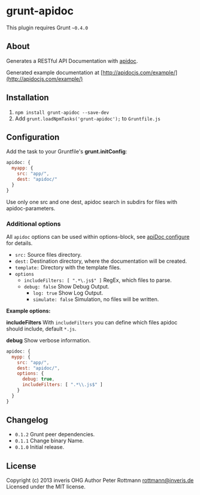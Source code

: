 # grunt-apidoc

This plugin requires Grunt `~0.4.0`

## About
Generates a RESTful API Documentation with [apidoc](http://apidocjs.com).

Generated example documentation at [http://apidocjs.com/example/](http://apidocjs.com/example/)

## Installation
1. `npm install grunt-apidoc --save-dev`
2. Add `grunt.loadNpmTasks('grunt-apidoc');` to `Gruntfile.js`

## Configuration

Add the task to your Gruntfile's **grunt.initConfig**:
```javascript
apidoc: {
  myapp: {
    src: "app/",
    dest: "apidoc/"
  }
}
```

Use only one src and one dest, apidoc search in subdirs for files with apidoc-parameters.

### Additional options

All `apidoc` options can be used within options-block, see [apiDoc configure](http://apidocjs.com/#configure) for details.

* <code>src:</code> Source files directory.
* <code>dest:</code> Destination directory, where the documentation will be created.
* <code>template:</code> Directory with the template files.
* <code>options</code>
  * <code>includeFilters: [ ".*\\.js$" ]</code> RegEx, which files to parse.
  * <code>debug: false</code> Show Debug Output.
	* <code>log: true</code> Show Log Output.
	* <code>simulate: false</code> Simulation, no files will be written.

**Example options:**

**includeFilters**
With `includeFilters` you can define which files apidoc should include, default `*.js`.

**debug**
Show verbose information.

```javascript
apidoc: {
  mypp: {
    src: "app/",
    dest: "apidoc/",
    options: {
      debug: true,
      includeFilters: [ ".*\\.js$" ]
    }
  }
}
```

## Changelog

* `0.1.2` Grunt peer dependencies.
* `0.1.1` Change binary Name.
* `0.1.0` Initial release.

## License
Copyright (c) 2013 inveris OHG
Author Peter Rottmann <rottmann@inveris.de>
Licensed under the MIT license.